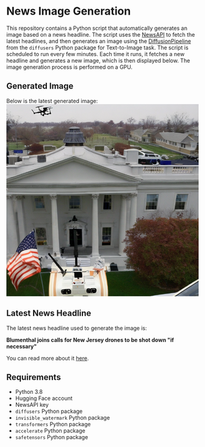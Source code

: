# News Image Generation
This repository contains a Python script that automatically generates an image based on a news headline. The script uses the [NewsAPI](https://newsapi.org/) to fetch the latest headlines, and then generates an image using the [DiffusionPipeline](https://github.com/huggingface/diffusers) from the `diffusers` Python package for Text-to-Image task.
The script is scheduled to run every few minutes. Each time it runs, it fetches a new headline and generates a new image, which is then displayed below. The image generation process is performed on a GPU.

## Generated Image
Below is the latest generated image:
![Generated Image](image.png)

## Latest News Headline
The latest news headline used to generate the image is:

**Blumenthal joins calls for New Jersey drones to be shot down "if necessary"**

You can read more about it [here](https://news.google.com/rss/articles/CBMigwFBVV95cUxQVzNaWlg0WmQyYnVXUm9nMERxZlpTcnVkNFA5aXJtWDlPU0cwemQ1bGZtc1ZxdXJSV1Y5VlZubENnQ0hQM1NnYkhXUDFHYTE3Z0VLVTIybzF1TDdWZEJVRU1JYS1heEEwcXBEQVZsZWoxRExuTzh5RjJFQmdwNzNScTBMWQ?oc=5).

## Requirements
- Python 3.8
- Hugging Face account
- NewsAPI key
- `diffusers` Python package
- `invisible_watermark` Python package
- `transformers` Python package
- `accelerate` Python package
- `safetensors` Python package
